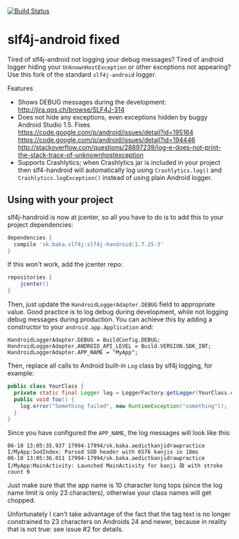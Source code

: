 [![Build Status](https://travis-ci.org/mvysny/slf4j-handroid.svg?branch=master)](https://travis-ci.org/mvysny/slf4j-handroid)

# slf4j-android fixed

Tired of slf4j-android not logging your debug messages? Tired of android logger hiding your `UnknownHostException`
or other exceptions not appearing? Use this fork of the standard `slf4j-android` logger.

Features

* Shows DEBUG messages during the development: http://jira.qos.ch/browse/SLF4J-314
* Does not hide any exceptions, even exceptions hidden by buggy Android Studio 1.5. Fixes https://code.google.com/p/android/issues/detail?id=195164 https://code.google.com/p/android/issues/detail?id=194446 http://stackoverflow.com/questions/28897239/log-e-does-not-print-the-stack-trace-of-unknownhostexception
* Supports Crashlytics; when Crashlytics jar is included in your project then slf4-handroid will
  automatically log using `Crashlytics.log()` and `Crashlytics.logException()` instead of using plain Android logger.

## Using with your project

slf4j-handroid is now at jcenter, so all you have to do is to add this to your project dependencies:
```groovy
dependencies {
  compile 'sk.baka.slf4j:slf4j-handroid:1.7.25-3'
}
```

If this won't work, add the jcenter repo:
```groovy
repositories {
    jcenter()
}
```

Then, just update the `HandroidLoggerAdapter.DEBUG` field to appropriate value. Good practice is to log debug during development,
while not logging debug messages during production. You can achieve this by adding a constructor to your `android.app.Application` and:

```
HandroidLoggerAdapter.DEBUG = BuildConfig.DEBUG;
HandroidLoggerAdapter.ANDROID_API_LEVEL = Build.VERSION.SDK_INT;
HandroidLoggerAdapter.APP_NAME = "MyApp";
```

Then, replace all calls to Android built-in `Log` class by slf4j logging, for example:

```java
public class YourClass {
  private static final Logger log = LoggerFactory.getLogger(YourClass.class);
  public void foo() {
    log.error("Something failed", new RuntimeException("something"));
  }
}
```

Since you have configured the `APP_NAME`, the log messages will look like this:

```
06-18 13:05:35.937 17994-17994/sk.baka.aedictkanjidrawpractice I/MyApp:SodIndex: Parsed SOD header with 6576 kanjis in 18ms
06-18 13:05:36.011 17994-17994/sk.baka.aedictkanjidrawpractice I/MyApp:MainActivity: Launched MainActivity for kanji 政 with stroke count 9
```
Just make sure that the app name is 10 character long tops (since the log name limit is only 23 characters),
otherwise your class names will get chopped.

Unfortunately I can't take advantage of the fact that the tag text is no longer constrained to 23 characters on Androids
24 and newer, because in reality that is not true: see issue #2 for details.
